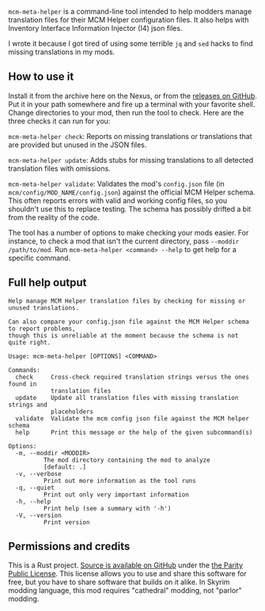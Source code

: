 `mcm-meta-helper` is a command-line tool intended to help modders manage translation files for their MCM Helper configuration files. It also helps with Inventory Interface Information Injector (I4) json files.

I wrote it because I got tired of using some terrible `jq` and `sed` hacks to find missing translations in my mods.

## How to use it

Install it from the archive here on the Nexus, or from the [releases on GitHub](https://github.com/ceejbot/mcm-meta-helper/releases/). Put it in your path somewhere and fire up a terminal with your favorite shell. Change directories to your mod, then run the tool to check. Here are the three checks it can run for you:

`mcm-meta-helper check`: Reports on missing translations or translations that are provided but unused in the JSON files.

`mcm-meta-helper update`: Adds stubs for missing translations to all detected translation files with omissions.

`mcm-meta-helper validate`: Validates the mod's `config.json` file (in `mcm/config/MOD_NAME/config.json`) against the official MCM Helper schema. This often reports errors with valid and working config files, so you shouldn't use this to replace testing. The schema has possibly drifted a bit from the reality of the code.

The tool has a number of options to make checking your mods easier. For instance, to check a mod that isn't the current directory, pass `--moddir /path/to/mod`. Run `mcm-meta-helper <command> --help` to get help for a specific command.

## Full help output

```text
Help manage MCM Helper translation files by checking for missing or unused translations.

Can also compare your config.json file against the MCM Helper schema to report problems,
though this is unreliable at the moment because the schema is not quite right.

Usage: mcm-meta-helper [OPTIONS] <COMMAND>

Commands:
  check     Cross-check required translation strings versus the ones found in
            translation files
  update    Update all translation files with missing translation strings and
            placeholders
  validate  Validate the mcm config json file against the MCM helper schema
  help      Print this message or the help of the given subcommand(s)

Options:
  -m, --moddir <MODDIR>
          The mod directory containing the mod to analyze
          [default: .]
  -v, --verbose
          Print out more information as the tool runs
  -q, --quiet
          Print out only very important information
  -h, --help
          Print help (see a summary with '-h')
  -V, --version
          Print version
```

## Permissions and credits

This is a Rust project. [Source is available on GitHub](https://github.com/ceejbot/mcm-meta-helper) under the [the Parity Public License](https://paritylicense.com). This license allows you to use and share this software for free, but you have to share software that builds on it alike. In Skyrim modding language, this mod requires "cathedral" modding, not "parlor" modding.
